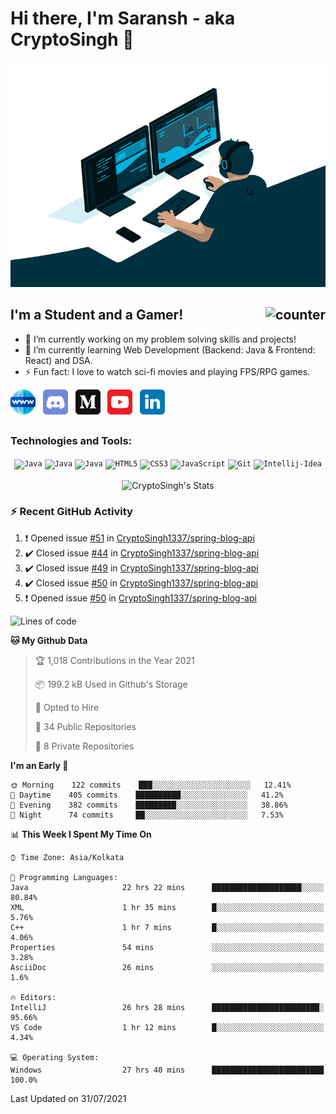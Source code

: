 # Hi there, I'm Saransh - aka CryptoSingh 👋

<div align="center">
<img src="https://github.com/CryptoSingh1337/CryptoSingh1337/blob/master/icons/code.gif" height="360px" width="640px" alt="gif"/>
</div>

## I'm a Student and a Gamer!<img src="https://komarev.com/ghpvc/?username=cryptosingh1337" alt="counter" align="right"/>

- 🔭 I’m currently working on my problem solving skills and projects!
- 🌱 I’m currently learning Web Development (Backend: Java & Frontend: React) and DSA.
- ⚡ Fun fact: I love to watch sci-fi movies and playing FPS/RPG games.

<a href="https://cryptosingh1337.github.io/" target="_blank"><img alt="website" height="40px" width="40px" src="./icons/world-wide-web.svg"/></a>&nbsp;&nbsp;
<a href="https://discord.gg/6efHuzv" target="_blank"><img alt="discord" height="40px" width="40px" src="https://raw.githubusercontent.com/edent/SuperTinyIcons/master/images/svg/discord.svg"/></a>&nbsp;&nbsp;
<a href="https://cryptosingh1337.medium.com/" target="_blank"><img alt="Medium" height="40px" width="40px" src="https://raw.githubusercontent.com/edent/SuperTinyIcons/master/images/svg/medium.svg"/></a>&nbsp;&nbsp;
<a href="https://www.youtube.com/cryptosingh" target="_blank"><img alt="youtube" height="40px" width="40px" src="https://raw.githubusercontent.com/edent/SuperTinyIcons/master/images/svg/youtube.svg"/></a>&nbsp;&nbsp;
<a href="https://www.linkedin.com/in/saransh-kumar-2k19/" target="_blank"><img alt="linkedin" height="40px" width="40px" src="https://raw.githubusercontent.com/edent/SuperTinyIcons/master/images/svg/linkedin.svg"/></a>

##

### Technologies and Tools:

<div align="center">
<code><img alt="Java" height="40px" width="40px" src="https://raw.githubusercontent.com/tomchen/stack-icons/master/logos/java.svg" title="Java"/></code>
<code><img alt="Java" height="40px" width="40px" src="https://raw.githubusercontent.com/tomchen/stack-icons/master/logos/spring.svg" title="Spring"/></code>
<code><img alt="Java" height="40px" width="40px" src="https://raw.githubusercontent.com/tomchen/stack-icons/master/logos/hibernate.svg" title="Hibernate"/></code>
<code><img alt="HTML5" height="40px" width="40px" src="https://raw.githubusercontent.com/tomchen/stack-icons/master/logos/html-5.svg" title="HTML5"/></code>
<code><img alt="CSS3" height="40px" width="40px" src="https://raw.githubusercontent.com/tomchen/stack-icons/master/logos/css-3.svg" title="CSS3"/></code>
<code><img alt="JavaScript" height="40px" width="40px" src="https://raw.githubusercontent.com/tomchen/stack-icons/master/logos/bootstrap.svg" title="Bootstrap"/></code>
<code><img alt="Git" height="40px" width="40px" src="https://raw.githubusercontent.com/tomchen/stack-icons/master/logos/git-icon.svg" title="Git"/></code>
<code><img alt="Intellij-Idea" height="40px" width="40px" src="https://raw.githubusercontent.com/tomchen/stack-icons/master/logos/intellij-idea.svg" title="Intellij-IDEA"/></code>
</div>
<br>
<div align="center">
<img  alt="CryptoSingh's Stats" src="https://github-readme-stats.vercel.app/api?username=CryptoSingh1337&show_icons=true&bg_color=FFFFFF&title_color=003140&icon_color=003140&text_color=0486AA" title="Stats"/>
</div>

### ⚡ Recent GitHub Activity

<!--RECENT_ACTIVITY:start-->
1. ❗️ Opened issue [#51](https://github.com/CryptoSingh1337/spring-blog-api/issues/51) in [CryptoSingh1337/spring-blog-api](https://github.com/CryptoSingh1337/spring-blog-api)
2. ✔️ Closed issue [#44](https://github.com/CryptoSingh1337/spring-blog-api/issues/44) in [CryptoSingh1337/spring-blog-api](https://github.com/CryptoSingh1337/spring-blog-api)
3. ✔️ Closed issue [#49](https://github.com/CryptoSingh1337/spring-blog-api/issues/49) in [CryptoSingh1337/spring-blog-api](https://github.com/CryptoSingh1337/spring-blog-api)
4. ✔️ Closed issue [#50](https://github.com/CryptoSingh1337/spring-blog-api/issues/50) in [CryptoSingh1337/spring-blog-api](https://github.com/CryptoSingh1337/spring-blog-api)
5. ❗️ Opened issue [#50](https://github.com/CryptoSingh1337/spring-blog-api/issues/50) in [CryptoSingh1337/spring-blog-api](https://github.com/CryptoSingh1337/spring-blog-api)
<!--RECENT_ACTIVITY:end-->


<!--START_SECTION:waka-->
![Lines of code](https://img.shields.io/badge/From%20Hello%20World%20I%27ve%20Written-403561%20lines%20of%20code-blue)

**🐱 My Github Data** 

> 🏆 1,018 Contributions in the Year 2021
 > 
> 📦 199.2 kB Used in Github's Storage 
 > 
> 💼 Opted to Hire
 > 
> 📜 34 Public Repositories 
 > 
> 🔑 8 Private Repositories  
 > 
**I'm an Early 🐤** 

```text
🌞 Morning    122 commits    ███░░░░░░░░░░░░░░░░░░░░░░   12.41% 
🌆 Daytime    405 commits    ██████████░░░░░░░░░░░░░░░   41.2% 
🌃 Evening    382 commits    █████████░░░░░░░░░░░░░░░░   38.86% 
🌙 Night      74 commits     ██░░░░░░░░░░░░░░░░░░░░░░░   7.53%

```


📊 **This Week I Spent My Time On** 

```text
⌚︎ Time Zone: Asia/Kolkata

💬 Programming Languages: 
Java                     22 hrs 22 mins      ████████████████████░░░░░   80.84% 
XML                      1 hr 35 mins        █░░░░░░░░░░░░░░░░░░░░░░░░   5.76% 
C++                      1 hr 7 mins         █░░░░░░░░░░░░░░░░░░░░░░░░   4.06% 
Properties               54 mins             ░░░░░░░░░░░░░░░░░░░░░░░░░   3.28% 
AsciiDoc                 26 mins             ░░░░░░░░░░░░░░░░░░░░░░░░░   1.6%

🔥 Editors: 
IntelliJ                 26 hrs 28 mins      ████████████████████████░   95.66% 
VS Code                  1 hr 12 mins        █░░░░░░░░░░░░░░░░░░░░░░░░   4.34%

💻 Operating System: 
Windows                  27 hrs 40 mins      █████████████████████████   100.0%

```


 Last Updated on 31/07/2021
<!--END_SECTION:waka-->
